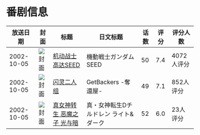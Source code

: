 # 番剧信息

|放送日期|封面|标题|日文标题|话数|评分|评分人数|
|---|---|---|---|---|---|---|
|2002-10-05|![封面](https://lain.bgm.tv/pic/cover/c/96/c5/1860_Q7Nn5.jpg)|[机动战士高达SEED](https://bangumi.tv/subject/1860)|機動戦士ガンダムSEED|50|7.4|4072人评分|
|2002-10-05|![封面](https://lain.bgm.tv/pic/cover/c/29/26/7217_J2bBz.jpg)|[闪灵二人组](https://bangumi.tv/subject/7217)|GetBackers -奪還屋-|49|7.1|852人评分|
|2002-10-05|![封面](https://lain.bgm.tv/pic/cover/c/d6/26/35980_dUi27.jpg)|[真女神转生 恶魔之子 光与暗](https://bangumi.tv/subject/35980)|真・女神転生Dチルドレン ライト&ダーク|52|6.0|23人评分|
